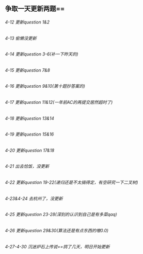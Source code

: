 ## 争取一天更新两题==
###### 4-12 更新question 1&2
###### 4-13 偷懒没更新
###### 4-14 更新question 3-6(补一下昨天的)
###### 4-15 更新question 7&8
###### 4-16 更新question 9&10(第十题抄答案的)
###### 4-17 更新question 11&12(一年前AC的再提交居然超时了)
###### 4-18 更新question 13&14
###### 4-19 更新question 15&16
###### 4-20 更新question 17&18
###### 4-21 出去恰饭，没更新
###### 4-22 更新question 19-22(递归还是不太搞得定，有空研究一下二叉树)
###### 4-23&4-24 去杭州了，没更新
###### 4-25 更新question 23-28(深刻的认识到自己是有多菜qaq)
###### 4-26 更新question 29&30(算法还是有点东西的嗷0.0)
###### 4-27-4-30 沉迷炉石上传说==鸽了几天，明日开始更新

